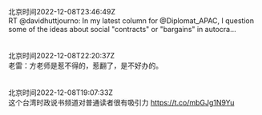北京时间2022-12-08T23:46:49Z<br>RT @davidhuttjourno: In my latest column for @Diplomat_APAC, I question some of the ideas about social "contracts" or "bargains" in autocra…<br><br><br>北京时间2022-12-08T22:20:37Z<br>老雷：方老师是惹不得的，惹翻了，是不好办的。<br><br><br>北京时间2022-12-08T19:07:33Z<br>这个台湾时政说书频道对普通读者很有吸引力
https://t.co/mbGJg1N9Yu<br><br><br>